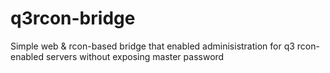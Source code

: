 q3rcon-bridge
=============

Simple web &amp; rcon-based bridge that enabled adminisistration for q3 rcon-enabled servers without exposing master password
